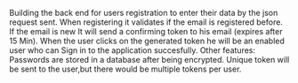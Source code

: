 Building the back end for users registration to enter their data by the json request sent.
When registering it validates if the email is registered before. 
If the email is new It will send a confirming token to his email (expires after 15 Min).
When the user clicks on the generated token he will be an enabled user who can Sign in to the application succesfully.
Other features:
Passwords are stored in a database after being encrypted.
Unique token will be sent to the user,but there would be multiple tokens per user.
